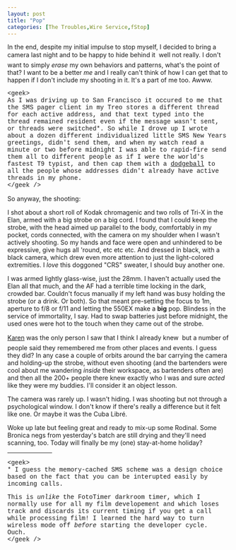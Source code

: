 ```yaml
---
layout: post
title: "Pop"
categories: [The Troubles,Wire Service,fStop]
---
```

In the end, despite my initial impulse to stop myself, I decided to bring a camera last night and to be happy to hide behind it &#151; well not really. I don't want to simply <i>erase</i> my own behaviors and patterns, what's the point of that? I want to be a better <i>me</i> and I really can't think of how I can get that to happen if I don't include my shooting in it. It's a part of me too. Awww.

<span style="font-family: courier, monaco;">&lt;geek&gt;<br>As I was driving up to San Francisco it occured to me that the SMS pager client in my Treo stores a different thread for each active address, and that text typed into the thread remained resident even if the message wasn't sent, or threads were switched*. So while I drove up I wrote about a dozen different individualized little SMS New Years greetings, didn't send them, and when my watch read a minute or two before midnight I was able to rapid-fire send them all to different people as if I were the world's fastest T9 typist, and then cap them with a <a href="http://www.dodgeball.com/"><span style="font-family: courier, monaco;">dodgeball</span></a> to all the people whose addresses didn't already have active threads in my phone.<br>&lt;/geek /&gt;</span>

So anyway, the shooting:

<!--more-->
I shot about a short roll of Kodak chromagenic and two rolls of Tri-X in the Elan, armed with a big strobe on a big cord. I found that I could keep the strobe, with the head aimed up parallel to the body, comfortably in my pocket, cords connected, with the camera on my shoulder when I wasn't actively shooting. So my hands and face were open and unhindered to be expressive, give hugs all 'round, etc etc etc. And dressed in black, with a black camera, which drew even more attention to just the light-colored extremities. I <i>love</i> this doggoned "CRS" sweater, I should buy another one.

I was armed lightly glass-wise, just the 28mm. I haven't actually used the Elan all that much, and the AF had a terrible time locking in the dark, crowded bar. Couldn't focus manually if my left hand was busy holding the strobe (or a drink. Or both). So that meant pre-setting the focus to 1m, aperture to f/8 or f/11 and letting the 550EX make a <b>big</b> pop. Blindess in the service of immortality, I say. Had to swap batteries just before midnight, the used ones were hot to the touch when they came out of the strobe.

<a href="http://www.kareneasonphotography.com/">Karen</a> was the only person I saw that I think I already knew &#151; but a number of people said they remembered me from other places and events. I guess they did? In any case a couple of orbits around the bar carrying the camera and holding-up the strobe, without even shooting (and the bartenders were cool about me wandering <i>inside</i> their workspace, as bartenders often are) and then all the 200+ people there knew exactly who I was and sure <i>acted</i> like they were my buddies. I'll consider it an object lesson.

The camera was rarely up. I wasn't hiding. I was shooting but not through a psychological window. I don't know if there's really a difference but it felt like one. Or maybe it was the Cuba Libr&eacute;.

Woke up late but feeling great and ready to mix-up some Rodinal. Some Bronica negs from yesterday's batch are still drying and they'll need scanning, too. Today will finally be my (one) stay-at-home holiday?

<hr align="center" width="20%">

<span style="font-family: courier, monaco;">&lt;geek&gt;<br>* I guess the memory-cached SMS scheme was a design choice based on the fact that you can be interupted easily by incoming calls.</span>

<span style="font-family: courier, monaco;">This is *unlike* the FotoTimer darkroom timer, which I normally use for all my film developement and which loses track and discards its current timing if you get a call while processing film! I learned the hard way to turn wireless mode off *before* starting the developer cycle. Ouch.<br>&lt;/geek /&gt;</span>
